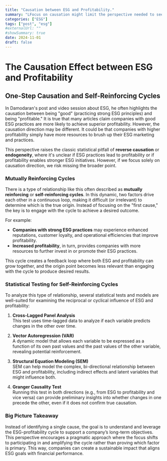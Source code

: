 ```yaml
---
title: "Causation between ESG and Profitability."
summary: "LFocus on causation might limit the perspective needed to see the bigger picture."
categories: ["ESG"]
tags: ["post", "esg"]
#externalUrl: ""
#showSummary: true
date: 2024-11-01
draft: false
---
```


# The Causation Effect between ESG and Profitability
## One-Step Causation and Self-Reinforcing Cycles

In Damodaran's post and video session about ESG, he often highlights the causation between being "good" (practicing strong ESG principles) and being "profitable." It is true that many articles claim companies with good ESG practices are more likely to achieve superior profitability. However, the causation direction may be different. It could be that companies with higher profitability simply have more resources to brush up their ESG marketing and practices.

This perspective raises the classic statistical pitfall of **reverse causation** or **endogeneity**, where it's unclear if ESG practices lead to profitability or if profitability enables stronger ESG initiatives. However, if we focus solely on causation direction, we risk missing the broader point.

### Mutually Reinforcing Cycles
There is a type of relationship like this often described as **mutually reinforcing** or **self-reinforcing cycles**. In this dynamic, two factors drive each other in a continuous loop, making it difficult (or irrelevant) to determine which is the true origin. Instead of focusing on the "first cause," the key is to engage with the cycle to achieve a desired outcome.

For example:
- **Companies with strong ESG practices** may experience enhanced reputations, customer loyalty, and operational efficiencies that improve profitability.
- **Increased profitability**, in turn, provides companies with more resources to further invest in or promote their ESG practices.

This cycle creates a feedback loop where both ESG and profitability can grow together, and the origin point becomes less relevant than engaging with the cycle to produce desired results.

### Statistical Testing for Self-Reinforcing Cycles
To analyze this type of relationship, several statistical tests and models are well-suited for examining the reciprocal or cyclical influence of ESG and profitability:

1. **Cross-Lagged Panel Analysis**  
   This test uses time-lagged data to analyze if each variable predicts changes in the other over time.
  
2. **Vector Autoregression (VAR)**  
   A dynamic model that allows each variable to be expressed as a function of its own past values and the past values of the other variable, revealing potential reinforcement.

3. **Structural Equation Modeling (SEM)**  
   SEM can help model the complex, bi-directional relationship between ESG and profitability, including indirect effects and latent variables that might influence both.

4. **Granger Causality Test**  
   Running this test in both directions (e.g., from ESG to profitability and vice versa) can provide preliminary insights into whether changes in one precede the other, even if it does not confirm true causation.

### Big Picture Takeaway
Instead of identifying a single cause, the goal is to understand and leverage the ESG-profitability cycle to support a company’s long-term objectives. This perspective encourages a pragmatic approach where the focus shifts to participating in and amplifying the cycle rather than proving which factor is primary. This way, companies can create a sustainable impact that aligns ESG goals with financial performance.

